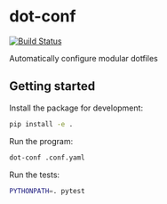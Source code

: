 # dot-conf

[![Build Status](https://travis-ci.com/ben-z/dot-conf.svg?token=XoxzU5ytmnXGRFUMpScC&branch=master)](https://travis-ci.com/ben-z/dot-conf)

Automatically configure modular dotfiles

## Getting started

Install the package for development:

```bash
pip install -e .
```

Run the program:

```bash
dot-conf .conf.yaml
```

Run the tests:

```bash
PYTHONPATH=. pytest
```

